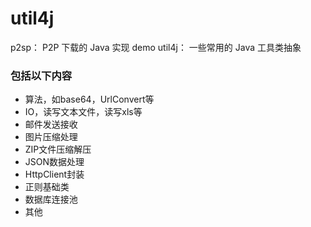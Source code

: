 util4j
====

p2sp： P2P 下载的 Java 实现 demo
util4j： 一些常用的 Java 工具类抽象

### 包括以下内容
* 算法，如base64，UrlConvert等
* IO，读写文本文件，读写xls等
* 邮件发送接收
* 图片压缩处理
* ZIP文件压缩解压
* JSON数据处理
* HttpClient封装
* 正则基础类
* 数据库连接池
* 其他
